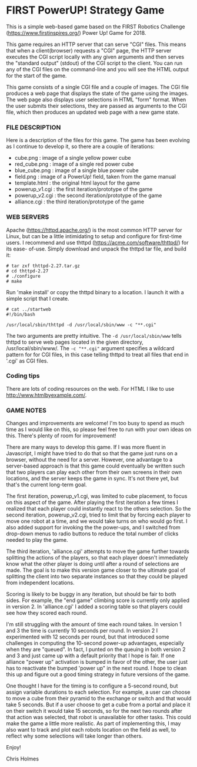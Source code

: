 
# FIRST PowerUP! Strategy Game


This is a simple web-based game based on the FIRST Robotics Challenge
(https://www.firstinspires.org/)  Power Up! Game for 2018.

This game requires an HTTP server that can serve "CGI" files. This means that
when a client(browser) requests a "CGI" page, the HTTP server executes the CGI
script locally with any given arguments and then serves the "standard output"
(stdout) of the CGI script to the client. You can run any of the CGI files on
the command-line and you will see the HTML output for the start of the game.

This game consists of a single CGI file and a couple of images. The CGI file
produces a web page that displays the state of the game using the images. The
web page also displays user selections in HTML "form" format. When the user
submits their selections, they are passed as arguments to the CGI file, which
then produces an updated web page with a new game state.


### FILE DESCRIPTION

Here is a description of the files for this game. The game has been evolving
as I continue to develop it, so there are a couple of iterations:

- cube.png        : image of a single yellow power cube
- red_cube.png    : image of a single red power cube
- blue_cube.png   : image of a single blue power cube
- field.png       : image of a PowerUp! field, taken from the game manual
- template.html   : the original html layout for the game	
- powerup_v1.cgi  : the first iteration/prototype of the game
- powerup_v2.cgi  : the second iteration/prototype of the game
- alliance.cgi    : the third iteration/prototype of the game


### WEB SERVERS

Apache (https://httpd.apache.org/) is the most common HTTP server for Linux,
but can be a little intimidating to setup and configure for first-time users.
I recommend and use thttpd (https://acme.com/software/thttpd/) for its ease-
of-use. Simply download and unpack the thttpd tar file, and build it:

	# tar zxf thttpd-2.27.tar.gz
	# cd thttpd-2.27
	# ./configure
	# make

Run 'make install' or copy the thttpd binary to a location. I launch it with
a simple script that I create.

	# cat ../startweb
	#!/bin/bash

	/usr/local/sbin/thttpd -d /usr/local/sbin/www -c "**.cgi"
	

The two arguments are pretty intuitive. The `-d /usr/local/sbin/www` tells
thttpd to serve web pages located in the given directory, /usr/local/sbin/www/.
The `-c "**.cgi"` argument specifies a wildcard pattern for for CGI files,
in this case telling thttpd to treat all files that end in '.cgi' as CGI files.


### Coding tips

There are lots of coding resources on the web. For HTML I like to use
http://www.htmlbyexample.com/. 


### GAME NOTES

Changes and improvements are welcome! I'm too busy to spend as much time as I
would like on this, so please feel free to run with your own ideas on this.
There's plenty of room for improvement!

There are many ways to develop this game. If I was more fluent in Javascript,
I might have tried to do that so that the game just runs on a browser, without
the need for a server. However, one advantage to a server-based approach is
that this game could eventually be written such that two players can play each
other from their own screens in their own locations, and the server keeps the
game in sync. It's not there yet, but that's the current long-term goal.

The first iteration, powerup_v1.cgi, was limited to cube placement, to focus
on this aspect of the game. After playing the first iteration a few times I
realized that each player could instantly react to the others selection. So the
second iteration, powerup_v2.cgi, tried to limit that by forcing each player to
move one robot at a time, and we would take turns on who would go first. I also
added support for invoking the the power-ups, and I switched from drop-down
menus to radio buttons to reduce the total number of clicks needed to play the
game.

The third iteration, 'alliance.cgi' attempts to move the game further towards
splitting the actions of the players, so that each player doesn't immediately
know what the other player is doing until after a round of selections are made.
The goal is to make this version game closer to the ultimate goal of splitting
the client into two separate instances so that they could be played from
independent locations.

Scoring is likely to be buggy in any iteration, but should be fair to both
sides. For example, the "end game" climbing score is currently only applied in
version 2. In 'alliance.cgi' I added a scoring table so that players could see
how they scored each round.

I'm still struggling with the amount of time each round takes. In version 1
and 3 the time is currently 10 seconds per round. In version 2 I experimented
with 12 seconds per round, but that introduced some challenges in computing
the 10-second power-up advantages, especially when they are "queued". In fact,
I punted on the queuing in both version 2 and 3 and just came up with a default
priority that I hope is fair. If one alliance "power up" activation is bumped
in favor of the other, the user just has to reactivate the bumped 'power up" in
the next round. I hope to clean this up and figure out a good timing strategy
in future versions of the game.

One thought I have for the timing is to configure a 5-second round, but assign
variable durations to each selection. For example, a user can choose to move a
cube from their pyramid to the exchange or switch and that would take 5
seconds. But if a user choose to get a cube from a portal and place it on their
switch it would take 15 seconds, so for the next two rounds after that action
was selected, that robot is unavailable for other tasks. This could make the
game a little more realistic. As part of implementing this, I may also want to
track and plot each robots location on the field as well, to reflect why some
selections will take longer than others.

Enjoy!

Chris Holmes
